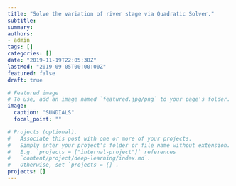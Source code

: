 ```yaml
---
title: "Solve the variation of river stage via Quadratic Solver."
subtitle:
summary:
authors:
- admin
tags: []
categories: []
date: "2019-11-19T22:05:38Z"
lastMod: "2019-09-05T00:00:00Z"
featured: false
draft: true

# Featured image
# To use, add an image named `featured.jpg/png` to your page's folder.
image:
  caption: "SUNDIALS"
  focal_point: ""

# Projects (optional).
#   Associate this post with one or more of your projects.
#   Simply enter your project's folder or file name without extension.
#   E.g. `projects = ["internal-project"]` references
#   `content/project/deep-learning/index.md`.
#   Otherwise, set `projects = []`.
projects: []
---
```

